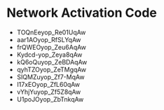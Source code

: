 # Network Activation Code
* TOQnEeyop_Re01UqAw
* aar1AOyop_RfSLYqAw
* frQWEOyop_Zeu6AqAw
* Kydcd-yop_Zeya8qAw
* kQ6oQuyop_ZeBDAqAw
* qyhTZOyop_ZeTMgqAw
* SIQMZuyop_Zf7-MqAw
* I17xEOyop_ZfL60qAw
* vYhjYuyop_Zf5Z8qAw
* U1poJOyop_ZbTnkqAw